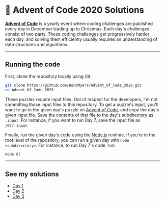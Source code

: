 # 🎄 Advent of Code 2020 Solutions

[**Advent of Code**](https://adventofcode.com) is a yearly event where coding challenges are published every day in December leading up to Christmas. Each day's challenges consist of two parts. These coding challenges get progressively harder each day, and solving them efficiently usually requires an understanding of data structures and algorithms.

***

## Running the code

First, clone the repository locally using Git.

```bash
git clone https://github.com/BenDMyers/Advent_Of_Code_2020.git
cd Advent_Of_Code_2020
```

These puzzles require input files. Out of respect for the developers, I'm not committing those input files to this repository. To get a puzzle's input, you'll want to go to the given day's puzzle on [Advent of Code](https://adventofcode.com), and copy the day's given input file. Save the contents of that file to the day's subdirectory as `.input`. For instance, if you want to run Day 7, save the input file as `/07/.input`.

Finally, run the given day's code using the [Node.js](https://nodejs.org) runtime. If you're in the root level of the repository, you can run a given day with `node <subdirectory>`. For instance, to run Day 7's code, run:

```bash
node 07
```

***

## See my solutions

* [Day 1](/01/)
* [Day 2](/02/)
* [Day 3](/03/)